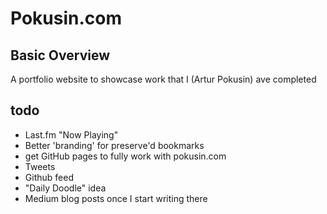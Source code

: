 # Pokusin.com

## Basic Overview

A portfolio website to showcase work that I (Artur Pokusin) ave completed

## todo

- Last.fm "Now Playing"
- Better 'branding' for preserve'd bookmarks
- get GitHub pages to fully work with pokusin.com
- Tweets
- Github feed
- "Daily Doodle" idea
- Medium blog posts once I start writing there